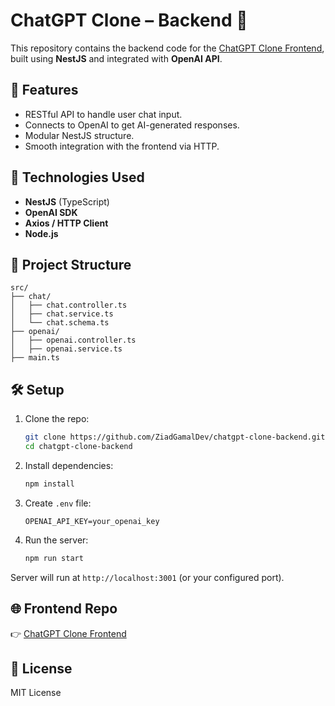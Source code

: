 # ChatGPT Clone – Backend 🧠

This repository contains the backend code for the [ChatGPT Clone Frontend](https://github.com/ZiadGamalDev/chatgpt-clone-frontend), built using **NestJS** and integrated with **OpenAI API**.

## 🚀 Features

- RESTful API to handle user chat input.
- Connects to OpenAI to get AI-generated responses.
- Modular NestJS structure.
- Smooth integration with the frontend via HTTP.

## 🧱 Technologies Used

- **NestJS** (TypeScript)
- **OpenAI SDK**
- **Axios / HTTP Client**
- **Node.js**

## 📁 Project Structure

```
src/
├── chat/
│   ├── chat.controller.ts
│   ├── chat.service.ts
│   └── chat.schema.ts
├── openai/
│   ├── openai.controller.ts
│   ├── openai.service.ts
├── main.ts
```

## 🛠️ Setup

1. Clone the repo:
   ```bash
   git clone https://github.com/ZiadGamalDev/chatgpt-clone-backend.git
   cd chatgpt-clone-backend
   ```

2. Install dependencies:
   ```bash
   npm install
   ```

3. Create `.env` file:
   ```env
   OPENAI_API_KEY=your_openai_key
   ```

4. Run the server:
   ```bash
   npm run start
   ```

Server will run at `http://localhost:3001` (or your configured port).

## 🌐 Frontend Repo

👉 [ChatGPT Clone Frontend](https://github.com/ZiadGamalDev/chatgpt-clone-frontend)

## 📜 License

MIT License
